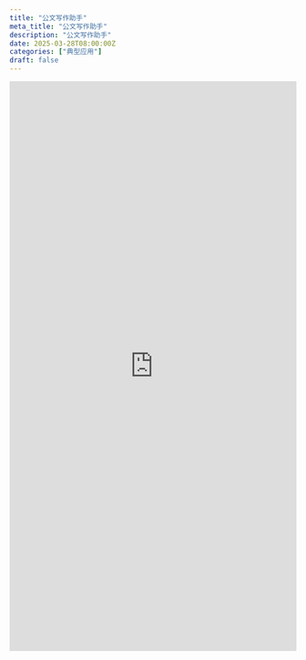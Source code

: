 ```yaml
---
title: "公文写作助手"
meta_title: "公文写作助手"
description: "公文写作助手"
date: 2025-03-28T08:00:00Z
categories: ["典型应用"]
draft: false
---
```


<iframe src="http://121.237.183.224:18888/ui/chat/312575ce9d2b927a" style="width: 100%; height: 1000px;"frameborder="0" allow="microphone"> </iframe>
